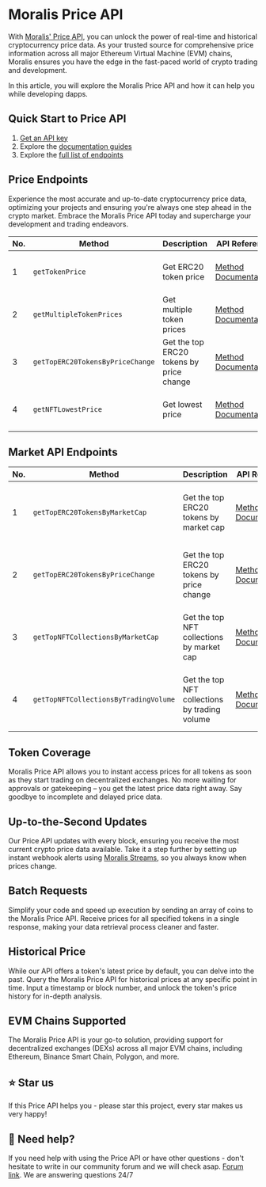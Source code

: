 # Moralis Price API

With [Moralis' Price API](https://moralis.io/api/price/), you can unlock the power of real-time and historical cryptocurrency price data. As your trusted source for comprehensive price information across all major Ethereum Virtual Machine (EVM) chains, Moralis ensures you have the edge in the fast-paced world of crypto trading and development.

In this article, you will explore the Moralis Price API and how it can help you while developing dapps.

## Quick Start to Price API

1. [Get an API key](https://docs.moralis.io/web3-data-api/evm/get-your-api-key)
2. Explore the [documentation guides](https://docs.moralis.io/web3-data-api/evm/market-data-api/)
3. Explore the [full list of endpoints](https://docs.moralis.io/web3-data-api/evm/reference)

## Price Endpoints

Experience the most accurate and up-to-date cryptocurrency price data, optimizing your projects and ensuring you're always one step ahead in the crypto market. Embrace the Moralis Price API today and supercharge your development and trading endeavors.

| No. | Method                   | Description             | API Reference                                                                                              | URL                                                        |
|-----|--------------------------|-------------------------|------------------------------------------------------------------------------------------------------------|------------------------------------------------------------|
| 1   | `getTokenPrice`          | Get ERC20 token price    | [Method Documentation](https://docs.moralis.io/web3-data-api/evm/reference/get-token-price) | [https://deep-index.moralis.io/api/v2.2/erc20/:address/price](https://deep-index.moralis.io/api/v2.2/erc20/:address/price)                     |
| 2   | `getMultipleTokenPrices` | Get multiple token prices | [Method Documentation](https://docs.moralis.io/web3-data-api/evm/reference/get-multiple-token-prices) | [https://deep-index.moralis.io/api/v2.2/erc20/prices](https://deep-index.moralis.io/api/v2.2/erc20/prices)                   |
| 3   | `getTopERC20TokensByPriceChange` | Get the top ERC20 tokens by price change   | [Method Documentation](https://docs.moralis.io/web3-data-api/evm/reference/get-top-erc20-tokens-by-price-movers) | [https://deep-index.moralis.io/api/v2.2/market-data/erc20s/top-movers](https://deep-index.moralis.io/api/v2.2/market-data/erc20s/top-movers)                     |
| 4   | `getNFTLowestPrice`      | Get lowest price         | [Method Documentation](https://docs.moralis.io/web3-data-api/evm/reference/get-nft-lowest-price) | [https://deep-index.moralis.io/api/v2.2/nft/:address/lowestprice](https://deep-index.moralis.io/api/v2.2/nft/:address/lowestprice) |                |

## Market API Endpoints

| No. | Method                                   | Description                                | API Reference                                                                                                                             | URL                                                                       |
|-----|------------------------------------------|--------------------------------------------|-------------------------------------------------------------------------------------------------------------------------------------------|---------------------------------------------------------------------------|
| 1   | `getTopERC20TokensByMarketCap`           | Get the top ERC20 tokens by market cap     | [Method Documentation](https://docs.moralis.io/web3-data-api/evm/reference/get-top-erc20-tokens-by-market-cap) | [https://deep-index.moralis.io/api/v2.2/market-data/erc20s/top-tokens](https://deep-index.moralis.io/api/v2.2/market-data/erc20s/top-tokens)                     |
| 2   | `getTopERC20TokensByPriceChange`         | Get the top ERC20 tokens by price change   | [Method Documentation](https://docs.moralis.io/web3-data-api/evm/reference/get-top-erc20-tokens-by-price-movers) | [https://deep-index.moralis.io/api/v2.2/market-data/erc20s/top-movers](https://deep-index.moralis.io/api/v2.2/market-data/erc20s/top-movers)                     |
| 3   | `getTopNFTCollectionsByMarketCap`        | Get the top NFT collections by market cap  | [Method Documentation](https://docs.moralis.io/web3-data-api/evm/reference/get-top-nft-collections-by-market-cap) | [https://deep-index.moralis.io/api/v2.2/market-data/nfts/top-collections](https://deep-index.moralis.io/api/v2.2/market-data/nfts/top-collections)                     |
| 4   | `getTopNFTCollectionsByTradingVolume`    | Get the top NFT collections by trading volume | [Method Documentation](https://docs.moralis.io/web3-data-api/evm/reference/get-top-nft-collections-by-trading-volume) | [https://deep-index.moralis.io/api/v2.2/market-data/nfts/hottest-collections](https://deep-index.moralis.io/api/v2.2/market-data/nfts/hottest-collections)                     |

## Token Coverage

Moralis Price API allows you to instant access prices for all tokens as soon as they start trading on decentralized exchanges. No more waiting for approvals or gatekeeping – you get the latest price data right away. Say goodbye to incomplete and delayed price data.

## Up-to-the-Second Updates

Our Price API updates with every block, ensuring you receive the most current crypto price data available. Take it a step further by setting up instant webhook alerts using [Moralis Streams](https://moralis.io/streams/), so you always know when prices change.

## Batch Requests

Simplify your code and speed up execution by sending an array of coins to the Moralis Price API. Receive prices for all specified tokens in a single response, making your data retrieval process cleaner and faster.

## Historical Price

While our API offers a token's latest price by default, you can delve into the past. Query the Moralis Price API for historical prices at any specific point in time. Input a timestamp or block number, and unlock the token's price history for in-depth analysis.

## EVM Chains Supported

The Moralis Price API is your go-to solution, providing support for decentralized exchanges (DEXs) across all major EVM chains, including Ethereum, Binance Smart Chain, Polygon, and more.

## ⭐️ Star us

If this Price API helps you - please star this project, every star makes us very happy!

## 🤝 Need help?

If you need help with using the Price API or have other questions - don't hesitate to write in our community forum and we will check asap. [Forum link](https://forum.moralis.io/). We are answering questions 24/7
